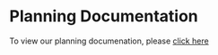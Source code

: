 # Planning Documentation
To view our planning documenation, please [click here](https://github.com/comp426-2022-spring/a99-rigel/projects/1)